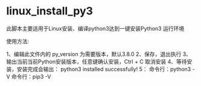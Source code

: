 # linux_install_py3
此脚本主要适用于Linux安装、编译python3达到一键安装Python3 运行环境

使用方法:

1、编辑此文件内的 py_version 为需要版本，默认3.8.0
2、保存，退出执行
3、输出当前当前Python安装版本，任意键确认安装，Ctrl + C 取消安装
4、等待安装，安装完成会输出： python3 installed successfully!
5：
  命令行：python3 -V
  命令行：pip3 -V 
